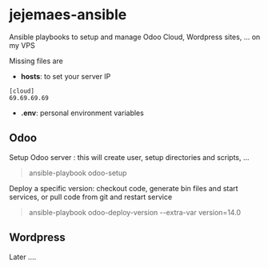 # jejemaes-ansible

Ansible playbooks to setup and manage Odoo Cloud, Wordpress sites, ... on my VPS

Missing files are
 - **hosts**: to set your server IP
  ```
[cloud]
69.69.69.69
 ```
 - **.env**: personal environment variables



## Odoo

Setup Odoo server : this will create user, setup directories and scripts, ...

> ansible-playbook odoo-setup

Deploy a specific version: checkout code, generate bin files and start services, or pull code from git and restart service

> ansible-playbook odoo-deploy-version --extra-var version=14.0


## Wordpress

Later ....
